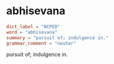 # abhisevana

``` toml
dict_label = "NCPED"
word = "abhisevana"
summary = "pursuit of; indulgence in."
grammar_comment = "neuter"
```

pursuit of; indulgence in.

